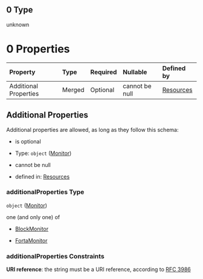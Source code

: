 ## 0 Type

unknown

# 0 Properties

| Property              | Type   | Required | Nullable       | Defined by                                                                                                                |
| :-------------------- | :----- | :------- | :------------- | :------------------------------------------------------------------------------------------------------------------------ |
| Additional Properties | Merged | Optional | cannot be null | [Resources](definitions-definitions-monitor.md "resources.schema.json#/properties/monitors/oneOf/0/additionalProperties") |

## Additional Properties

Additional properties are allowed, as long as they follow this schema:



*   is optional

*   Type: `object` ([Monitor](definitions-definitions-monitor.md))

*   cannot be null

*   defined in: [Resources](definitions-definitions-monitor.md "resources.schema.json#/properties/monitors/oneOf/0/additionalProperties")

### additionalProperties Type

`object` ([Monitor](definitions-definitions-monitor.md))

one (and only one) of

*   [BlockMonitor](definitions-definitions-blockmonitor.md "check type definition")

*   [FortaMonitor](definitions-definitions-fortamonitor.md "check type definition")

### additionalProperties Constraints

**URI reference**: the string must be a URI reference, according to [RFC 3986](https://tools.ietf.org/html/rfc3986 "check the specification")
